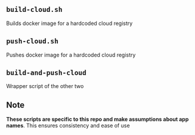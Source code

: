 ## `build-cloud.sh`
Builds docker image for a hardcoded cloud registry

## `push-cloud.sh`
Pushes docker image for a hardcoded cloud registry

## `build-and-push-cloud`
Wrapper script of the other two

## Note
**These scripts are specific to this repo and make assumptions about app names**. This ensures consistency and ease of use
